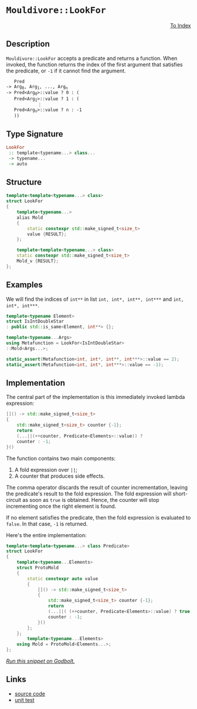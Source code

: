 <!-- Copyright 2024 Feng Mofan
SPDX-License-Identifier: Apache-2.0 -->

# `Mouldivore::LookFor`

<p style='text-align: right;'><a href="../../../facilities/metafunctions.md#mouldivore-look-for">To Index</a></p>

## Description

`Mouldivore::LookFor` accepts a predicate and returns a function.
When invoked, the function returns the index of the first argument that satisfies the predicate, or `-1` if it cannot find the argument.

<pre><code>   Pred
-> Arg<sub>0</sub>, Arg<sub>1</sub>, ..., Arg<sub>n</sub>
-> Pred&lt;Arg<sub>0</sub>&gt;::value ? 0 : (
   Pred&lt;Arg<sub>1</sub>&gt;::value ? 1 : (
            &vellip;
   Pred&lt;Arg<sub>n</sub>&gt;::value ? n : -1
   ))</code></pre>

## Type Signature

```Haskell
LookFor
 :: template<typename...> class...
 -> typename...
 -> auto
```

## Structure

```C++
template<template<typename...> class>
struct LookFor
{
    template<typename...>
    alias Mold
    {
        static constexpr std::make_signed_t<size_t>
        value {RESULT};
    };

    template<template<typename...> class>
    static constexpr std::make_signed_t<size_t>
    Mold_v {RESULT};
};
```

## Examples

We will find the indices of `int**` in list `int, int*, int**, int***` and `int, int*, int***`.

```C++
template<typename Element>
struct IsIntDoubleStar
: public std::is_same<Element, int**> {};

template<typename...Args>
using Metafunction = LookFor<IsIntDoubleStar>
::Mold<Args...>;

static_assert(Metafunction<int, int*, int**, int***>::value == 2);
static_assert(Metafunction<int, int*, int***>::value == -1);
```

## Implementation

The central part of the implementation is this immediately invoked lambda expression:

```C++
[]() -> std::make_signed_t<size_t>
{
    std::make_signed_t<size_t> counter {-1};
    return
    (...||(++counter, Predicate<Elements>::value)) ? 
    counter : -1;
}()
```

The function contains two main components:

1. A fold expression over `||`;
2. A counter that produces side effects.

The comma operator discards the result of counter incrementation, leaving the predicate's result to the fold expression.
The fold expression will short-circuit as soon as `true` is obtained.
Hence, the counter will stop incrementing once the right element is found.

If no element satisfies the predicate, then the fold expression is evaluated to `false`. In that case, `-1` is returned.

Here's the entire implementation:

```C++
template<template<typename...> class Predicate>
struct LookFor
{
    template<typename...Elements>
    struct ProtoMold
    {
        static constexpr auto value
        {
            []() -> std::make_signed_t<size_t>
            {
                std::make_signed_t<size_t> counter {-1};
                return
                (...||( (++counter, Predicate<Elements>::value) ? true : false)) ? 
                counter : -1;
            }()
        };
    };
        template<typename...Elements>
    using Mold = ProtoMold<Elements...>;
};
```

[*Run this snippet on Godbolt.*](https://godbolt.org/#z:OYLghAFBqd5QCxAYwPYBMCmBRdBLAF1QCcAaPECAMzwBtMA7AQwFtMQByARg9KtQYEAysib0QXACx8BBAKoBnTAAUAHpwAMvAFYTStJg1DIApACYAQuYukl9ZATwDKjdAGFUtAK4sGIAGxcpK4AMngMmAByPgBGmMQgkhqkAA6oCoRODB7evgFBaRmOAmER0SxxCUm2mPbFDEIETMQEOT5%2BgTV1WY3NBKVRsfGJyQpNLW15nWN9A%2BWVIwCUtqhexMjsHOYAzOHI3lgA1Cbbbl6OtIQAnifYJhoAgjt7B5jHp8hj6FhUt/dPjwImBYKQMQJObiBILBmAhBCuKUYrEwADo0bdDvsmAoFIdlMRMPhRODtndHmNiF4HIcQqhUABrABiJH%2BJgA7FZHoduYcoaCmCTIQikWw0SjsPQ2IIFH8uTyKVSCHjiKgiABZTzof4844c7U6%2BVNRzITECMaYVQpYiHJjnVCHABuYi8sLlBt1nIe7vdJgArFZfQARCCLQ4AWgxXxAIBYTHpmAA%2BhlgBF0AmCBCMgAvRMZ0n67089mewuFqMxuOJ5Op9OZvA52uk01eQTxD1hrjswMnEul90EghrBgFvs8iBi9luScQQ4QazWNAtoFkZWEvDE2GnCXAxgEGWk6NO7yYUMnRm8ylvECHKhiJSLU/bc8j0fN1vW68dnsv71dkM/7ku2/N1dW7bZe3dPkYThYVmFFNFtylPdZS9HkvAyIxDg1Wh0HeQNlVVVBsK1LdJV3BQJ3zcDWTZMDPX%2BAB6AAqFjWLY9iGMYtjDgAFUwMZcTYzjHmY9ixNY4SASeMxdgYfYvCOCFzjoa4UP%2BKCBU3IVETgt5EN3FCFWpABJBRjMEQNVhiehemIf5rxSLxrPXQ5yzwBQk2RCF9MEUhDnCAgWIxYsgOox51OBflBXhHTkTFB5iGAfcyQedDwmALDMCaKgWwcLI8JpOkmRZU5TPMghLKcmzxhQ6NiIhBKksou4wqkmZjQTbElBaCA1Sypgcrk%2BoIQCvyAqYsbBBYybAqCg8QCPF08JOfCzEWYCHna9dOpxeICF6/rBrygQRt8/yppm1jbkPZ03hWlbwy4dbwI4ZZaE4X1eD8DgtFIVBOCnSxrFc1Z1jumSeFIAhNFe5Z6RAX02RRbYAA5/DZbZ0Y0VGMYATm2fROEkXgWAkDRkm%2B37/o4XgFBAZJoZ%2B17SDgWAYEQEBVgIRyCHISg0BBOh4kiZFOFUNGw38SRDmAZATSkFEzF4NciGIPB0D0fhBBEMR2CkGRBEUFR1CZ0hdCCAB3YgmBSTgeDej6vphv7OAAeXOHnDlQKhDnF/xJel2X5ckRXZw8QX6GtHYnt4RmtGWCAkAFlIhbICgIGT1OQGAKQzD4OhlzpiAYmdmJwmaK47d4MvmGIK5XZibRMAcKvSAFpDXYYWhK9NrAYi8YA3DEWg6e4XgsFjIxxF7vACTyh1%2BOdi1m/OTZIYC2pncuGJrbrjwsGdgg1dJsfSAX4gYnSTBA2BQxgEuIwYeWKgDCSgA1PBMAt12dNbrXhFEOIfW/8jZqGdubfQd8UDzksPoPAMQ6aQGWKgFI9RR5hi%2BCtUwQNLBmCpufNWWBEEhi6M3eoLgGDuE8O0PQoRwiDAqMMAo6RMgCEmH4ZhRQshzCGAkIIdgyE9HGK0aheR%2BG1EEQIWy/R6HzCYbYYR7C9AzBaDwxhfDlgKFBhsCQDsOCfVIJTXg1NfYSyljLOWhwFZmFnLgQgJBjgQ0WLHJ%2BywECYCYFgBIJD4aSG2CifGbIkiSDMJIfw5NfT%2BFxoTDgxNSCk22FwFEgR/Ao1xijLg/hfSSC4L6fG/hDHO2prTemUMn4s3ZonTmHtzh8wzqgCOwtRYcGaCwB0bIwxMExAYTCXBcYoiSb9FWJB1aa1kDrIB0gQFKDAabXQecrY2yrnogxRiXYcHdtzc4XsfatPaZ07pd8rH9MGWHBpKdI6OO2GtFxTME5J3OanOpmdI4gD2R0rERg%2BlcGSDQWghdKAl1NjXCurcQV1wbk3Fup9267k7t3Z2fcB5D1oCPVuE877T1%2BvgOejgF6jyGaoFeQJW4b3eqbbeu8rj702L9I%2BeAT6Q3PpfJQN9J733SuUl%2BTB36f2/r/U%2B/8Jl6ymbIUBJtfrzMgY/bBVhYHb2Icg1BWR0GYO2IGWV1g8HGIIerReSDSHHT8BAVwSigh0LKLwvQhRWHZFERw1ILD6hqIWOI7oUjFH2uURIo10iXXyJUSI3IDrA3%2Bo0SsNYOinoxNWUUzgNpiBtI6V0z5GU%2BkDJRBoWx%2BBVZXJjmUu5biPFeMoHouJCT%2BkaEkGyPJbIMYhLCTkwpptim2FKXHZmrMOZcx5s8x5kcRZsE4K08xLAFAOhNA6dNMIxjKxzSMjWQQhWAJFQbeQMyJU6BAATRZtsx4rKdi2t2NSlTewTSwUd47J3Ts0mMM5jSo4yW2M4gt8cWYPIfX2h9C1kApBSAmKduMEwzoIJ1RNUt87/PiEXIFv1wU90hvByFZDW6wsEPCnu2LMD90HsPUekMMVT1pePWegj8VLyJcgVepLWzkt%2BpSiuNLD7H1bsyq%2BbLMWcruXwV%2BCgP5fx/owP%2B4yV0SFFYbDd4Dt3SuMDAmwCr4BKrQZwBiUZNW4PwfEQh%2BqSECKNRQqhwbaGULDdap1WQzWOq4SUWRVq3WSIaJ6oz9nfXCNM/wpzNCPOzFs%2Bo3REawb%2BfJbGo9HBz2XonY6G9QI70QDsbm6OL6O0PlIO4zxwwSHkvLSAMw/TtjbF9L6KtPzsbbDZKk5tVNOAlIZq40gvizDJK4Nc/w1zcaBDMOEtkMTtiHqqzTV9sMYlK0q8Y6rg2UvnwyM4SQQA)

## Links

- [source code](../../../../conceptrodon/mouldivore/look_for.hpp)
- [unit test](../../../../tests/unit/metafunctions/mouldivore/look_for.test.hpp)
